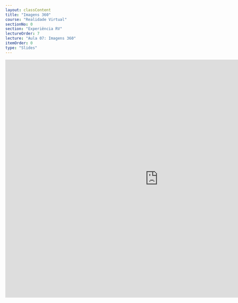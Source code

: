 ```yaml
---
layout: classContent
title: "Imagens 360"
course: "Realidade Virtual"
sectionNo: 0
section: "Experiência RV"
lectureOrder: 7
lecture: "Aula 07: Imagens 360"
itemOrder: 0
type: "Slides"
---
```


<iframe src="https://docs.google.com/presentation/d/e/2PACX-1vTWyZGo2HGetgWsHVAWt2HHmuC322-EvGVL9qWINmFmwOcJ3ay-a3TnPPUw08Rk5IJeTSqdA3Wo_VED/embed?start=false&loop=false&delayms=3000" frameborder="0" width="960" height="749" allowfullscreen="true" mozallowfullscreen="true" webkitallowfullscreen="true"></iframe>